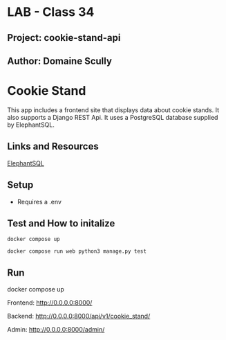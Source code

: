 # LAB - Class 34

## Project: cookie-stand-api

## Author: Domaine Scully

# Cookie Stand

This app includes a frontend site that displays data about cookie stands. It also supports a Django REST Api. It uses a PostgreSQL database supplied by ElephantSQL.

## Links and Resources

[ElephantSQL](https://api.elephantsql.com/console/85760e34-8351-4df0-8088-8c1ba03f1eb6/browser?#)

## Setup

* Requires a .env

## Test and How to initalize

`docker compose up`

`docker compose run web python3 manage.py test`

## Run

docker compose up

Frontend: http://0.0.0.0:8000/

Backend: http://0.0.0.0:8000/api/v1/cookie_stand/

Admin: http://0.0.0.0:8000/admin/
